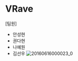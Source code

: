 # VRave   
[팀원]   
* 안성현
* 권다현
* 나예원
* 김선우
![20160616000023_0](https://user-images.githubusercontent.com/80326384/125542023-590b0eb1-34ff-4414-888d-70b45c32b8d0.jpg)
